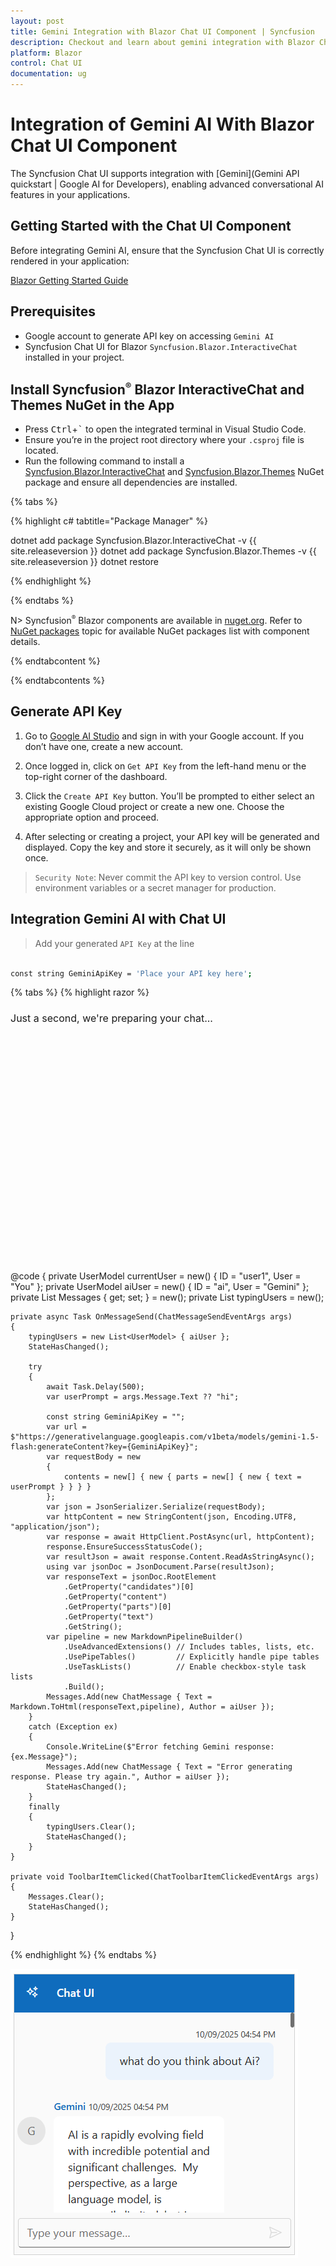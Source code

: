 ```yaml
---
layout: post
title: Gemini Integration with Blazor Chat UI Component | Syncfusion
description: Checkout and learn about gemini integration with Blazor Chat UI component in Blazor WebAssembly Application.
platform: Blazor
control: Chat UI
documentation: ug
---
```


# Integration of Gemini AI With Blazor Chat UI Component

The Syncfusion  Chat UI supports integration with [Gemini](Gemini API quickstart  |  Google AI for Developers), enabling advanced conversational AI features in your applications.

## Getting Started with the Chat UI Component

Before integrating Gemini AI, ensure that the Syncfusion Chat UI is correctly rendered in your application:

[ Blazor Getting Started Guide](../getting-started)

## Prerequisites

* Google account to generate API key on accessing `Gemini AI`
* Syncfusion Chat UI for Blazor `Syncfusion.Blazor.InteractiveChat` installed in your project.  

## Install Syncfusion<sup style="font-size:70%">&reg;</sup> Blazor InteractiveChat and Themes NuGet in the App

* Press <kbd>Ctrl</kbd>+<kbd>`</kbd> to open the integrated terminal in Visual Studio Code.
* Ensure you’re in the project root directory where your `.csproj` file is located.
* Run the following command to install a [Syncfusion.Blazor.InteractiveChat](https://www.nuget.org/packages/Syncfusion.Blazor.InteractiveChat) and [Syncfusion.Blazor.Themes](https://www.nuget.org/packages/Syncfusion.Blazor.Themes/) NuGet package and ensure all dependencies are installed.

{% tabs %}

{% highlight c# tabtitle="Package Manager" %}

dotnet add package Syncfusion.Blazor.InteractiveChat -v {{ site.releaseversion }}
dotnet add package Syncfusion.Blazor.Themes -v {{ site.releaseversion }}
dotnet restore

{% endhighlight %}

{% endtabs %}

N> Syncfusion<sup style="font-size:70%">&reg;</sup> Blazor components are available in [nuget.org](https://www.nuget.org/packages?q=syncfusion.blazor). Refer to [NuGet packages](https://blazor.syncfusion.com/documentation/nuget-packages) topic for available NuGet packages list with component details.

{% endtabcontent %}

{% endtabcontents %}

## Generate API Key

1. Go to [Google AI Studio](https://aistudio.google.com/app/apikey) and sign in with your Google account. If you don’t have one, create a new account.

2. Once logged in, click on `Get API Key` from the left-hand menu or the top-right corner of the dashboard.

3. Click the `Create API Key` button. You’ll be prompted to either select an existing Google Cloud project or create a new one. Choose the appropriate option and proceed. 

4. After selecting or creating a project, your API key will be generated and displayed. Copy the key and store it securely, as it will only be shown once.

> `Security Note`: Never commit the API key to version control. Use environment variables or a secret manager for production.

##  Integration Gemini AI with Chat UI

> Add your generated `API Key` at the line 

```bash

const string GeminiApiKey = 'Place your API key here'; 

```

{% tabs %}
{% highlight razor %}

<div style="height: 400px; width: 400px;">
    <SfChatUI ID="chatUI" User="currentUser" HeaderText="Chat UI" HeaderIconCss="e-icons e-ai-chat" Messages="@Messages" MessageSend="OnMessageSend" TypingUsers="@typingUsers">
        <ChildContent>
            <HeaderToolbar ItemClicked="@ToolbarItemClicked">
                <HeaderToolbarItem Type="ItemType.Spacer"></HeaderToolbarItem>
                <HeaderToolbarItem IconCss="e-icons e-refresh" Tooltip="Clear Chat" />
            </HeaderToolbar>
        </ChildContent>
        <EmptyChatTemplate>
            <div class="emptychat-content">
                <h3><span class="e-icons e-comment-show"></span></h3>
                <div class="emptyChatText" style="font-size: 16px;">Just a second, we're preparing your chat...</div>
            </div>
        </EmptyChatTemplate>
    </SfChatUI>
</div>

@code {
    private UserModel currentUser = new() { ID = "user1", User = "You" };
    private UserModel aiUser = new() { ID = "ai", User = "Gemini" };
    private List<ChatMessage> Messages { get; set; } = new();
    private List<UserModel> typingUsers = new();

    private async Task OnMessageSend(ChatMessageSendEventArgs args)
    {
        typingUsers = new List<UserModel> { aiUser };
        StateHasChanged();

        try
        {
            await Task.Delay(500);
            var userPrompt = args.Message.Text ?? "hi";

            const string GeminiApiKey = "";
            var url = $"https://generativelanguage.googleapis.com/v1beta/models/gemini-1.5-flash:generateContent?key={GeminiApiKey}";
            var requestBody = new
            {
                contents = new[] { new { parts = new[] { new { text = userPrompt } } } }
            };
            var json = JsonSerializer.Serialize(requestBody);
            var httpContent = new StringContent(json, Encoding.UTF8, "application/json");
            var response = await HttpClient.PostAsync(url, httpContent);
            response.EnsureSuccessStatusCode();
            var resultJson = await response.Content.ReadAsStringAsync();
            using var jsonDoc = JsonDocument.Parse(resultJson);
            var responseText = jsonDoc.RootElement
                .GetProperty("candidates")[0]
                .GetProperty("content")
                .GetProperty("parts")[0]
                .GetProperty("text")
                .GetString();
            var pipeline = new MarkdownPipelineBuilder()
                .UseAdvancedExtensions() // Includes tables, lists, etc.
                .UsePipeTables()         // Explicitly handle pipe tables
                .UseTaskLists()          // Enable checkbox-style task lists
                .Build();
            Messages.Add(new ChatMessage { Text = Markdown.ToHtml(responseText,pipeline), Author = aiUser });
        }
        catch (Exception ex)
        {
            Console.WriteLine($"Error fetching Gemini response: {ex.Message}");
            Messages.Add(new ChatMessage { Text = "Error generating response. Please try again.", Author = aiUser });
            StateHasChanged();
        }
        finally
        {
            typingUsers.Clear();
            StateHasChanged();
        }
    }

    private void ToolbarItemClicked(ChatToolbarItemClickedEventArgs args)
    {
        Messages.Clear();
        StateHasChanged();
    }
}

{% endhighlight %}
{% endtabs %}

![Blazor Chat UI Gemini Integration](images/gemini-integration.png)
